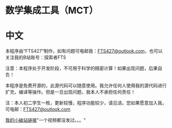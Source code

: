 数学集成工具（MCT）
===

# 中文

本程序由“FTS427”制作，如有问题可电邮我：FTS427@outlook.com，也可以关注我的B站账号：探索者FTS

注意：本程序处于开发阶段，不可用于科学的精密计算！如果出现问题，后果自负！

本程序是免费开源的，此源代码可以随意使用。我允许任何人使用我的源代码进行扩充，编译等操作。但是一旦出现问题，我本人不承担任何责任！

注：本人初二学生一枚，更新较慢，程序功能较少，请见谅。您如果愿意加入我，可电邮：FTS427@outlook.com

[我的小破站链接](https://space.bilibili.com/1978537245?spm_id_from=333.1007.0.0)"一个视频都没发过。。。"
